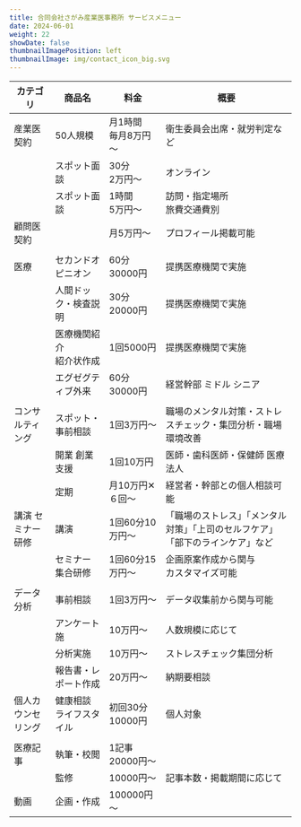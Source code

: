 ```yaml
---
title: 合同会社さがみ産業医事務所 サービスメニュー
date: 2024-06-01
weight: 22
showDate: false
thumbnailImagePosition: left
thumbnailImage: img/contact_icon_big.svg
---
```




| カテゴリ           | 商品名                     | 料金                   | 概要                                                                           |
| ------------------ | -------------------------- | ---------------------- | ------------------------------------------------------------------------------ |
| 産業医契約         | 50人規模                   | 月1時間<BR>毎月8万円～ | 衛生委員会出席・就労判定など                                                   |
|                    | スポット面談               | 30分<BR>2万円～        | オンライン                                                                     |
|                    | スポット面談               | 1時間<BR>5万円～       | 訪問・指定場所<BR>旅費交通費別                                                 |
| 顧問医契約         |                            | 月5万円～              | プロフィール掲載可能             <!-- プロフィール 掲載 月15万円から -->       |
|                    |                            |                        |                                                                                |
| 医療               | セカンドオピニオン         | 60分30000円            | 提携医療機関で実施                                                             |
|                    | 人間ドック・検査説明       | 30分20000円            | 提携医療機関で実施                                                             |
|                    | 医療機関紹介<BR>紹介状作成 | 1回5000円              | 提携医療機関で実施                                                             |
|                    | エグゼグティブ外来         | 60分30000円            | 経営幹部 ミドル シニア                                                         |
|                    |                            |                        |                                                                                |
| コンサルティング   | スポット・事前相談         | 1回3万円～             | 職場のメンタル対策・ストレスチェック・集団分析・職場環境改善                   |
|                    | 開業 創業支援              | 1回10万円              | 医師・歯科医師・保健師 医療法人                                                |
|                    | 定期                       | 月10万円✕６回～        | 経営者・幹部との個人相談可能                                                   |
| 講演 セミナー 研修 | 講演                       | 1回60分10万円～        | 「職場のストレス」「メンタル対策」「上司のセルフケア」「部下のラインケア」など |
|                    | セミナー<BR>集合研修       | 1回60分15万円～        | 企画原案作成から関与<BR>カスタマイズ可能                                       |
|                    |                            |                        |                                                                                |
| データ分析         | 事前相談                   | 1回3万円～             | データ収集前から関与可能                                                       |
|                    | アンケート施               | 10万円～               | 人数規模に応じて                                                               |
|                    | 分析実施<BR>               | 10万円～               | ストレスチェック集団分析                                                       |
|                    | 報告書・レポート作成       | 20万円～               | 納期要相談                                                                     |
| 個人カウンセリング | 健康相談 ライフスタイル    | 初回30分<BR>10000円    | 個人対象                                                                       |
|                    |                            |                        |                                                                                |
| 医療記事           | 執筆・校閲                 | 1記事 20000円～        |
|                    | 監修                       | 10000円～              | 記事本数・掲載期間に応じて                                                     |
| 動画               | 企画・作成                 | 100000円～             |                                                                                |